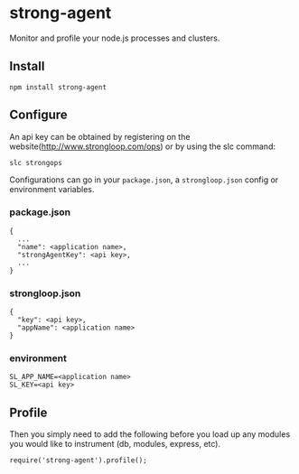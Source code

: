 # strong-agent

Monitor and profile your node.js processes and clusters.

## Install

    npm install strong-agent

## Configure

An api key can be obtained by registering on the website(http://www.strongloop.com/ops) or by using the slc command:

    slc strongops

Configurations can go in your `package.json`, a `strongloop.json` config or environment variables.

### package.json

    {
      ...
      "name": <application name>,
      "strongAgentKey": <api key>,
      ...
    }

### strongloop.json

    {
      "key": <api key>,
      "appName": <application name>
    }
    
### environment

    SL_APP_NAME=<application name>
    SL_KEY=<api key>

## Profile

Then you simply need to add the following before you load up any modules you would like to instrument (db, modules, express, etc).

    require('strong-agent').profile();
    

    
    
    
    
